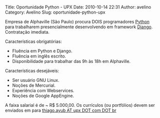 Title: Oportunidade Python - UPX
Date: 2010-10-14 22:31
Author: avelino
Category: Avelino
Slug: oportunidade-python-upx

Empresa de Alphaville (São Paulo) procura DOIS programadores [Python][]
para trabalharem presencialmente desenvolvendo em framework [Django][].
Contratação imediata.

Características obrigatórias:

-   Fluência em Python e Django.
-   Fluência em inglês escrito.
-   Disponibilidade para trabalhar das 9h às 18h em Alphaville.

Características desejáveis:

-   Ser usuário GNU Linux.
-   Noções de Mercurial.
-   Experiência com Webservices.
-   Noções de Google AppEngine.

A faixa salarial é de \~ R\$ 5.000,00. Os currículos (ou portfólios)
devem ser enviados em para [thiago.ayub AT upx DOT com DOT br][]

  [Python]: http://python.org/
  [Django]: http://www.djangoproject.com/
  [thiago.ayub AT upx DOT com DOT br]: mailto:thiago.ayub@upx.com.br
